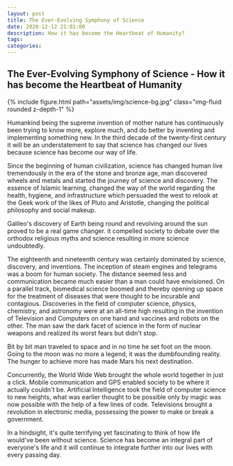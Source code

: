 ```yaml
---
layout: post
title: The Ever-Evolving Symphony of Science 
date: 2020-12-12 21:01:00
description: How it has become the Heartbeat of Humanity?
tags:
categories: 
---
```


## The Ever-Evolving Symphony of Science -  How it has become the Heartbeat of Humanity

{% include figure.html path="assets/img/science-bg.jpg" class="img-fluid rounded z-depth-1" %}

Humankind being the supreme invention of mother nature has continuously been trying to know more, explore much, and do better by inventing and implementing something new. In the third decade of the twenty-first century it will be an understatement to say that science has changed our lives because science has become our way of life.

Since the beginning of human civilization, science has changed human live tremendously in the era of the stone and bronze age, man discovered wheels and metals and started the journey of science and discovery. The essence of Islamic learning, changed the way of the world regarding the health, hygiene, and infrastructure which persuaded the west to relook at the Geek work of the likes of Pluto and Aristotle, changing the political philosophy and social makeup. 

Galileo's discovery of Earth being round and revolving around the sun proved to be a real game changer. it compelled society to debate over the orthodox religious myths and science resulting in more science undoubtedly.

The eighteenth and nineteenth  century was certainly dominated by science, discovery, and inventions. The inception of steam engines and telegrams was a boom for human society. The distance seemed less and communication became much easier than a man could have envisioned. On a parallel track, biomedical science boomed and thereby opening up space for the treatment of diseases that were thought to be incurable and contagious. Discoveries in the field of computer science, physics, chemistry, and astronomy were at an all-time high resulting in the invention of Television and Computers on one hand and vaccines and robots on the other. The man saw the dark facet of science in the form of nuclear weapons and realized its worst fears but didn't stop. 

Bit by bit man traveled to space and in no time he set foot on the moon. Going to the moon was no more a legend, it was the dumbfounding reality. The hunger to achieve more has made Mars his next destination.

Concurrently, the World Wide Web brought the whole world together in just a click. Mobile communication and GPS enabled society to be where it actually couldn't be. Artificial Intelligence took the field of computer science to new heights, what was earlier thought to be possible only by magic was now possible with the help of a few lines of code. Televisions brought a revolution in electronic media, possessing the power to make or break a government.

In a hindsight, it's quite terrifying yet fascinating to think of how life would've been without science. Science has become an integral part of everyone's life and it will continue to integrate further into our lives with every passing day.